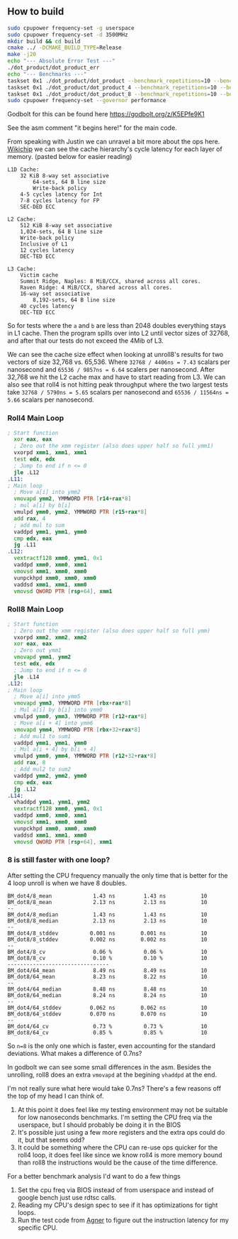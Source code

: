 ## How to build

```bash
sudo cpupower frequency-set -g userspace
sudo cpupower frequency-set -d 3500MHz
mkdir build && cd build
cmake ../ -DCMAKE_BUILD_TYPE=Release
make -j20
echo "--- Absolute Error Test ---"
./dot_product/dot_product_err
echo "--- Benchmarks ---"
taskset 0x1 ./dot_product/dot_product --benchmark_repetitions=10 --benchmark_enable_random_interleaving=true --benchmark_display_aggregates_only=true
taskset 0x1 ./dot_product/dot_product_4 --benchmark_repetitions=10 --benchmark_enable_random_interleaving=true --benchmark_display_aggregates_only=true
taskset 0x1 ./dot_product/dot_product_8 --benchmark_repetitions=10 --benchmark_enable_random_interleaving=true --benchmark_display_aggregates_only=true
sudo cpupower frequency-set --governor performance

```


Godbolt for this can be found here
https://godbolt.org/z/K5EPfe9K1

See the asm comment "it begins here!" for the main code.


From speaking with Justin we can unravel a bit more about the ops here. [Wikichip](https://en.wikichip.org/wiki/amd/microarchitectures/zen%2B#Memory_Hierarchy) we can see the cache hierarchy's cycle latency for each layer of memory. (pasted below for easier reading)

```
L1D Cache:
    32 KiB 8-way set associative
        64-sets, 64 B line size
        Write-back policy
    4-5 cycles latency for Int
    7-8 cycles latency for FP
    SEC-DED ECC

L2 Cache:
    512 KiB 8-way set associative
    1,024-sets, 64 B line size
    Write-back policy
    Inclusive of L1
    12 cycles latency
    DEC-TED ECC

L3 Cache:
    Victim cache
    Summit Ridge, Naples: 8 MiB/CCX, shared across all cores.
    Raven Ridge: 4 MiB/CCX, shared across all cores.
    16-way set associative
        8,192-sets, 64 B line size
    40 cycles latency
    DEC-TED ECC
```

So for tests where the `a` and `b` are less than 2048 doubles everything stays in L1 cache. Then the program spills over into L2 until vector sizes of 32768, and after that our tests do not exceed the 4Mib of L3.

We can see the cache size effect when looking at unroll8's results for two vectors of size 32,768 vs. 65,536. Where `32768 / 4406ns = 7.43` scalars per nanosecond and `65536 / 9857ns = 6.64` scalers per nanosecond. After 32,768 we hit the L2 cache max and have to start reading from L3.  We can also see that roll4 is not hitting peak throughput where the two largest tests take `32768 / 5790ns = 5.65` scalars per nanosecond and `65536 / 11564ns = 5.66` scalars per nanosecond.

### Roll4 Main Loop

```asm
; Start function
  xor eax, eax
  ; Zero out the xmm register (also does upper half so full ymm1)
  vxorpd xmm1, xmm1, xmm1
  test edx, edx
  ; Jump to end if n <= 0
  jle .L12
.L11:
; Main loop
  ; Move a[i] into ymm2
  vmovapd ymm2, YMMWORD PTR [r14+rax*8]
  ; mul a[i] by b[i]
  vmulpd ymm0, ymm2, YMMWORD PTR [r15+rax*8]
  add rax, 4
  ; add mul to sum
  vaddpd ymm1, ymm1, ymm0
  cmp edx, eax
  jg .L11
.L12:
  vextractf128 xmm0, ymm1, 0x1
  vaddpd xmm0, xmm0, xmm1
  vmovsd xmm1, xmm0, xmm0
  vunpckhpd xmm0, xmm0, xmm0
  vaddsd xmm1, xmm1, xmm0
  vmovsd QWORD PTR [rsp+64], xmm1
```
### Roll8 Main Loop

```asm
; Start function
  ; Zero out the xmm register (also does upper half so full ymm)
  vxorpd xmm2, xmm2, xmm2
  xor eax, eax
  ; Zero out ymm1
  vmovapd ymm1, ymm2
  test edx, edx
  ; Jump to end if n <= 0
  jle .L14
.L12:
; Main loop
  ; Move a[i] into ymm5
  vmovapd ymm3, YMMWORD PTR [rbx+rax*8]
  ; Mul a[i] by b[i] into ymm0
  vmulpd ymm0, ymm3, YMMWORD PTR [r12+rax*8]
  ; Move a[i + 4] into ymm6
  vmovapd ymm4, YMMWORD PTR [rbx+32+rax*8]
  ; Add mul1 to sum1
  vaddpd ymm1, ymm1, ymm0
  ; Mul a[i + 4] by b[i + 4]
  vmulpd ymm0, ymm4, YMMWORD PTR [r12+32+rax*8]
  add rax, 8
  ; Add mul2 to sum2
  vaddpd ymm2, ymm2, ymm0
  cmp edx, eax
  jg .L12
.L14:
  vhaddpd ymm1, ymm1, ymm2
  vextractf128 xmm0, ymm1, 0x1
  vaddpd xmm0, xmm0, xmm1
  vmovsd xmm1, xmm0, xmm0
  vunpckhpd xmm0, xmm0, xmm0
  vaddsd xmm1, xmm1, xmm0
  vmovsd QWORD PTR [rsp+64], xmm1
```


### 8 is still faster with one loop?

After setting the CPU frequency manually the only time that is better for the 4 loop unroll is when we have 8 doubles. 

```
BM_dot4/8_mean             1.43 ns         1.43 ns           10
BM_dot8/8_mean             2.13 ns         2.13 ns           10
--
BM_dot4/8_median           1.43 ns         1.43 ns           10
BM_dot8/8_median           2.13 ns         2.13 ns           10
--
BM_dot4/8_stddev          0.001 ns        0.001 ns           10
BM_dot8/8_stddev          0.002 ns        0.002 ns           10
--
BM_dot4/8_cv               0.06 %          0.06 %            10
BM_dot8/8_cv               0.10 %          0.10 %            10
--------------------------------
BM_dot4/64_mean            8.49 ns         8.49 ns           10
BM_dot8/64_mean            8.23 ns         8.22 ns           10
--
BM_dot4/64_median          8.48 ns         8.48 ns           10
BM_dot8/64_median          8.24 ns         8.24 ns           10
--
BM_dot4/64_stddev         0.062 ns        0.062 ns           10
BM_dot8/64_stddev         0.070 ns        0.070 ns           10
--
BM_dot4/64_cv              0.73 %          0.73 %            10
BM_dot8/64_cv              0.85 %          0.85 %            10
```


So `n=8` is the only one which is faster, even accounting for the standard deviations. What makes a difference of 0.7ns?

In godbolt we can see some small differences in the asm. Besides the unrolling, roll8 does an extra `vmovapd` at the begining `vhaddpd` at the end. 

I'm not really sure what here would take 0.7ns? There's a few reasons off the top of my head I can think of.

1. At this point it does feel like my testing environment may not be suitable for low nanoseconds benchmarks. I'm setting the CPU freq via the userspace, but I should probably be doing it in the BIOS
2. It's possible just using a few more registers and the extra ops could do it, but that seems odd? 
3. It could be something where the CPU can re-use ops quicker for the roll4 loop, it does feel like since we know roll4 is more memory bound than roll8 the instructions would be the cause of the time difference.

For a better benchmark analysis I'd want to do a few things

1. Set the cpu freq via BIOS instead of from userspace and instead of google bench just use rdtsc calls. 
2. Reading my CPU's design spec to see if it has optimizations for tight loops.
3. Run the test code from [Agner](https://www.agner.org/optimize/instruction_tables.pdf) to figure out the instruction latency for my specific CPU.